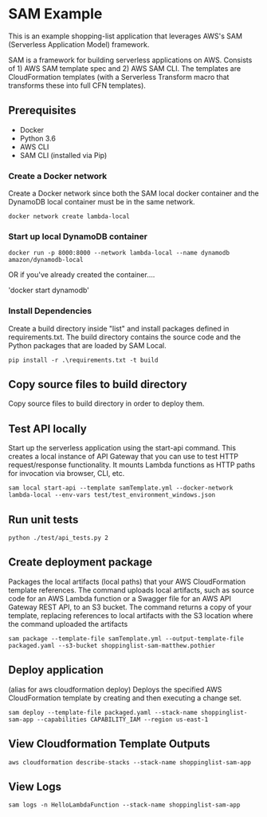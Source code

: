 SAM Example
===========

This is an example shopping-list application that leverages AWS's SAM (Serverless Application Model) framework. 

SAM is a framework for building serverless applications on AWS.  Consists of 1) AWS SAM template spec and 2) AWS SAM CLI.  The templates are CloudFormation templates (with a Serverless Transform macro that transforms these into full CFN templates).

## Prerequisites

* Docker
* Python 3.6
* AWS CLI
* SAM CLI (installed via Pip)

### Create a Docker network
Create a Docker network since both the SAM local docker container and the DynamoDB local container must be in the same network.

````
docker network create lambda-local
````

### Start up local DynamoDB container
````
docker run -p 8000:8000 --network lambda-local --name dynamodb amazon/dynamodb-local
````

OR if you've already created the container….

'docker start dynamodb'

### Install Dependencies
Create a build directory inside "list" and install packages defined in requirements.txt.  The build directory contains the source code and the Python packages that are loaded by SAM Local.

`pip install -r .\requirements.txt -t build`

## Copy source files to build directory 
Copy source files to build directory in order to deploy them.

## Test API locally
Start up the serverless application using the start-api command.  This creates a local instance of API Gateway that you can use to test HTTP request/response functionality.  It mounts Lambda functions as HTTP paths for invocation via browser, CLI, etc.

````
sam local start-api --template samTemplate.yml --docker-network lambda-local --env-vars test/test_environment_windows.json
````

## Run unit tests
`python ./test/api_tests.py 2`


## Create deployment package
Packages the local artifacts (local paths) that your AWS CloudFormation template references. The command uploads local artifacts, such as source code for an AWS Lambda function or a Swagger file for an AWS API Gateway REST API, to an S3 bucket. The command returns a copy of your template, replacing references to local artifacts with the S3 location where the command uploaded the artifacts


````
sam package --template-file samTemplate.yml --output-template-file packaged.yaml --s3-bucket shoppinglist-sam-matthew.pothier
````

## Deploy application
(alias for aws cloudformation deploy)  Deploys the specified AWS CloudFormation template by creating and then executing a change set.

````
sam deploy --template-file packaged.yaml --stack-name shoppinglist-sam-app --capabilities CAPABILITY_IAM --region us-east-1
````

## View Cloudformation Template Outputs
`aws cloudformation describe-stacks --stack-name shoppinglist-sam-app`


## View Logs
`sam logs -n HelloLambdaFunction --stack-name shoppinglist-sam-app`



